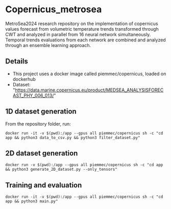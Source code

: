 # Copernicus_metrosea

MetroSea2024 research repository on the implementation of copernicus values forecast from volumetric temperature trends transformed through CWT and analyzed in parallel from 16 neural network simultaneously. Temporal trends evaluations from each network are combined and analyzed through an ensemble learning approach.

## Details

- This project uses a docker image called piemmec/copernicus, loaded on dockerhub
- Dataset: "https://data.marine.copernicus.eu/product/MEDSEA_ANALYSISFORECAST_PHY_006_013/"



## 1D dataset generation

From the repository folder, run:

``` docker run -it -v $(pwd):/app --gpus all piemmec/copernicus sh -c "cd app && python3 data_to_csv.py && python3 filter_dataset.py" ```

## 2D dataset generation

``` docker run -v $(pwd):/app --gpus all piemmec/copernicus sh -c "cd app && python3 generate_2D_dataset.py --only_tensors" ```

## Training and evaluation

``` docker run -it -v $(pwd):/app --gpus all piemmec/copernicus sh -c "cd app && python3 main.py" ```
